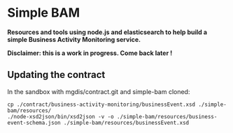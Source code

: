 # Simple BAM

**Resources and tools using node.js and elasticsearch to help build a simple Business Activity Monitoring service.**

**Disclaimer: this is a work in progress. Come back later !**

## Updating the contract

In the sandbox with mgdis/contract.git and simple-bam cloned:

    cp ./contract/business-activity-monitoring/businessEvent.xsd ./simple-bam/resources/
    ./node-xsd2json/bin/xsd2json -v -o ./simple-bam/resources/business-event-schema.json ./simple-bam/resources/businessEvent.xsd
